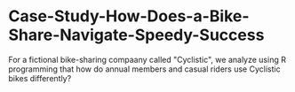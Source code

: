 # Case-Study-How-Does-a-Bike-Share-Navigate-Speedy-Success
For a fictional bike-sharing compaany called "Cyclistic", we analyze using R programming that how do annual members and casual riders use Cyclistic bikes differently?
